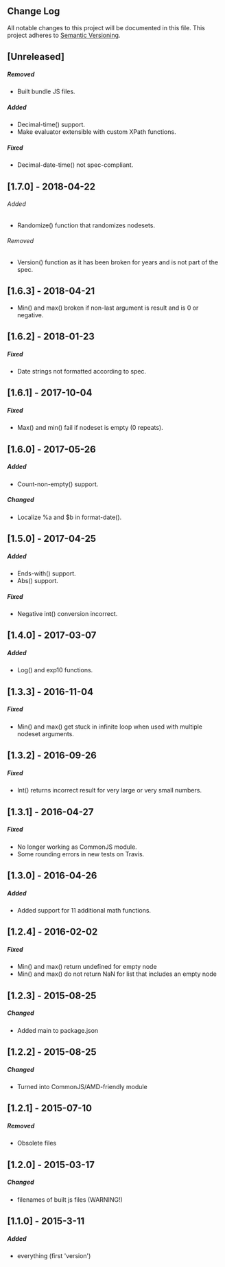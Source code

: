 ## Change Log
All notable changes to this project will be documented in this file.
This project adheres to [Semantic Versioning](http://semver.org/).

[Unreleased]
--------------------
##### Removed
- Built bundle JS files.

##### Added
- Decimal-time() support.
- Make evaluator extensible with custom XPath functions.

##### Fixed
- Decimal-date-time() not spec-compliant.

[1.7.0] - 2018-04-22
--------------------
###### Added
- Randomize() function that randomizes nodesets.

###### Removed
- Version() function as it has been broken for years and is not part of the spec.

[1.6.3] - 2018-04-21
--------------------
- Min() and max() broken if non-last argument is result and is 0 or negative.

[1.6.2] - 2018-01-23
--------------------
##### Fixed
- Date strings not formatted according to spec.

[1.6.1] - 2017-10-04
--------------------
##### Fixed
- Max() and min() fail if nodeset is empty (0 repeats).

[1.6.0] - 2017-05-26
--------------------
##### Added
- Count-non-empty() support.

##### Changed
- Localize %a and $b in format-date().

[1.5.0] - 2017-04-25 
--------------------
##### Added
- Ends-with() support.
- Abs() support.

##### Fixed
- Negative int() conversion incorrect.

[1.4.0] - 2017-03-07
--------------------
##### Added
- Log() and exp10 functions.

[1.3.3] - 2016-11-04
--------------------
##### Fixed
- Min() and max() get stuck in infinite loop when used with multiple nodeset arguments.

[1.3.2] - 2016-09-26
--------------------
##### Fixed
- Int() returns incorrect result for very large or very small numbers.

[1.3.1] - 2016-04-27
-------------------------
##### Fixed
- No longer working as CommonJS module.
- Some rounding errors in new tests on Travis.

[1.3.0] - 2016-04-26
-------------------------
##### Added
- Added support for 11 additional math functions.

[1.2.4] - 2016-02-02
-------------------------
##### Fixed
- Min() and max() return undefined for empty node
- Min() and max() do not return NaN for list that includes an empty node

[1.2.3] - 2015-08-25
-------------------------
##### Changed
- Added main to package.json

[1.2.2] - 2015-08-25
------------------------
##### Changed
- Turned into CommonJS/AMD-friendly module

[1.2.1] - 2015-07-10 
------------------------
##### Removed
- Obsolete files

[1.2.0] - 2015-03-17
------------------------
##### Changed
- filenames of built js files (WARNING!)

[1.1.0] - 2015-3-11
---------------------
##### Added
- everything (first 'version')
